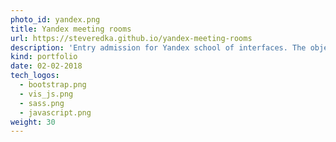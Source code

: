 ```yaml
---
photo_id: yandex.png
title: Yandex meeting rooms
url: https://steveredka.github.io/yandex-meeting-rooms
description: 'Entry admission for Yandex school of interfaces. The objective was to mimic the front end of Yandex meeting scheduler.'
kind: portfolio
date: 02-02-2018
tech_logos:
  - bootstrap.png
  - vis_js.png
  - sass.png
  - javascript.png
weight: 30
---
```

